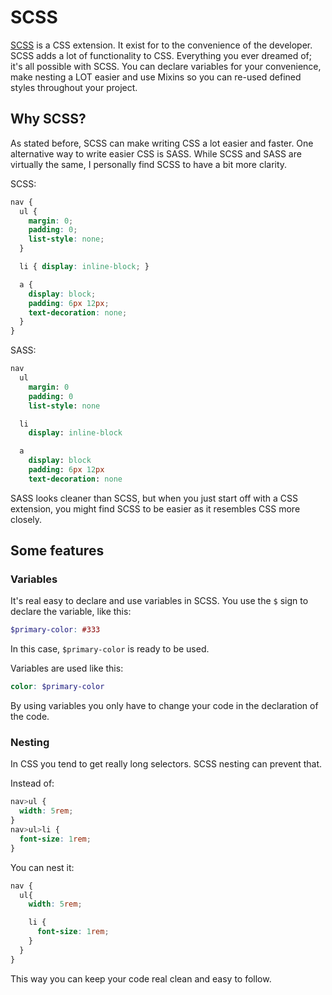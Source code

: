 # SCSS

[SCSS](https://sass-lang.com/documentation/file.SASS_REFERENCE.html) is a CSS extension. It exist for to the convenience of the developer. SCSS adds a lot of functionality to CSS. Everything you ever dreamed of; it's all possible with SCSS. You can declare variables for your convenience, make nesting a LOT easier and use Mixins so you can re-used defined styles throughout your project.

## Why SCSS?

As stated before, SCSS can make writing CSS a lot easier and faster. One alternative way to write easier CSS is SASS. While SCSS and SASS are virtually the same, I personally find SCSS to have a bit more clarity.

SCSS:
``` scss
nav {
  ul {
    margin: 0;
    padding: 0;
    list-style: none;
  }

  li { display: inline-block; }

  a {
    display: block;
    padding: 6px 12px;
    text-decoration: none;
  }
}
```

SASS:
``` sass
nav
  ul
    margin: 0
    padding: 0
    list-style: none

  li
    display: inline-block

  a
    display: block
    padding: 6px 12px
    text-decoration: none
```

SASS looks cleaner than SCSS, but when you just start off with a CSS extension, you might find SCSS to be easier as it resembles CSS more closely.

## Some features

### Variables

It's real easy to declare and use variables in SCSS. You use the `$` sign to declare the variable, like this:

``` scss
$primary-color: #333
```

In this case, `$primary-color` is ready to be used.

Variables are used like this:

``` scss
color: $primary-color
```

By using variables you only have to change your code in the declaration of the code.

### Nesting

In CSS you tend to get really long selectors. SCSS nesting can prevent that.

Instead of:

``` CSS
nav>ul {
  width: 5rem;
}
nav>ul>li {
  font-size: 1rem;
}
```

You can nest it:

``` scss
nav {
  ul{
    width: 5rem;

    li {
      font-size: 1rem;
    }
  }
}
```

This way you can keep your code real clean and easy to follow.
